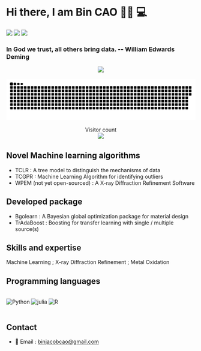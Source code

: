 # Hi there, I am Bin CAO  💁🏼 💻

[![](https://img.shields.io/badge/ResearchGate-Bin%20Cao-yellowgreen)](https://www.researchgate.net/profile/Bin-Cao-37)
[![](https://img.shields.io/badge/Google%20Scholar-Bin%20CAO-orange)](https://scholar.google.com.hk/citations?user=XXCuRdoAAAAJ&hl=zh-CN)
[![](https://img.shields.io/badge/Repositories-GitHub-blue)](https://github.com/Bin-Cao?tab=repositories)


### In God we trust, all others bring data. -- William Edwards Deming

<div align=center><img src="https://user-images.githubusercontent.com/86995074/215960380-165218b7-f14f-4967-9eec-ee720e301960.gif"></div>

<a href=#><img src="contributions.svg"></a>

<p align="center"> 
  Visitor count<br>
  <img src="https://profile-counter.glitch.me/Bin-Cao/count.svg" />
</p>


## Novel Machine learning algorithms
+ TCLR : A tree model to distinguish the mechanisms of data
+ TCGPR : Machine Learning Algorithm for identifying outliers
+ WPEM (not yet open-sourced) : A X-ray Diffraction Refinement Software

## Developed package
+ Bgolearn : A Bayesian global optimization package for material design
+ TrAdaBoost : Boosting for transfer learning with single / multiple source(s)


## Skills and expertise
Machine Learning ; X-ray Diffraction Refinement ; Metal Oxidation

## Programming languages 
<br>

<div >
<img src="https://upload.wikimedia.org/wikipedia/commons/thumb/c/c3/Python-logo-notext.svg/1024px-Python-logo-notext.svg.png" alt="Python" height="45" />
  <img src="https://user-images.githubusercontent.com/86995074/202627803-7f64c8dd-5457-4c2d-82dd-f885ad49619b.png" alt="julia" height="45" />
  <img src="https://user-images.githubusercontent.com/86995074/202627775-ac823e4d-f609-47ed-bd6c-594d2d8814bd.png" alt="R" height="45" />
</div>

<br>


## Contact
+ 📨 Email : binjacobcao@gmail.com


